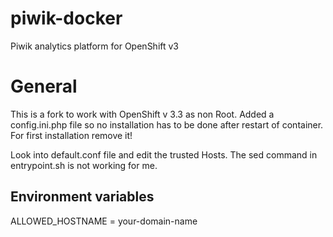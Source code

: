# piwik-docker
Piwik analytics platform for OpenShift v3

# General

This is a fork to work with OpenShift v 3.3 as non Root. 
Added a config.ini.php file so no installation has to be done after restart of container. 
For first installation remove it!

Look into default.conf file and edit the trusted Hosts. The sed command in entrypoint.sh is not working for me.



## Environment variables
ALLOWED_HOSTNAME = your-domain-name
